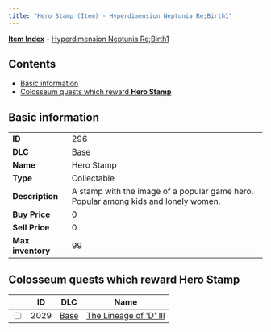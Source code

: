 ```yaml
---
title: "Hero Stamp (Item) - Hyperdimension Neptunia Re;Birth1"
---
```


[**Item Index**](/neptunia/rb1/item/index.html) - [Hyperdimension Neptunia Re;Birth1](/neptunia/rb1)

## Contents

- [Basic information](#basic-information)
- [Colosseum quests which reward **Hero Stamp**](#colosseum-quests-which-reward-hero-stamp)

## Basic information

|   |   |
| -- | -- |
| **ID** | 296 |
| **DLC** | [Base](/neptunia/rb1/dlc/1-base.html) |
| **Name** | Hero Stamp |
| **Type** | Collectable |
| **Description** | A stamp with the image of a popular game hero. Popular among kids and lonely women. |
| **Buy Price** | 0 |
| **Sell Price** | 0 |
| **Max inventory** | 99 |


## Colosseum quests which reward **Hero Stamp**

|    | ID | DLC | Name |
| -- | -- | --- | ---- |
| <input type="checkbox" id="rb1-colosseum-1-2029" class="trackbox" /> | 2029 | [Base](/neptunia/rb1/dlc/1-base.html) | [The Lineage of 'D' III](/neptunia/rb1/colosseum/1-2029-the-lineage-of-d-iii.html) |
